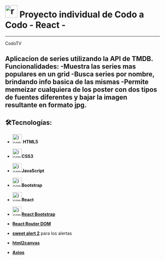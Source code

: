 # <img src="https://img.icons8.com/bubbles/40/null/react.png" alt="react" widht="40" height="40" /> Proyecto individual de Codo a Codo - React - 

---
CodoTV

Aplicacion de series utilizando la API de TMDB. Funcionalidades: 
-Muestra las series mas populares en un grid
-Busca series por nombre, brindando info basica de las mismas 
-Permite memeizar cualquiera de los poster con dos tipos de fuentes diferentes y bajar la imagen resultante en formato jpg.
---

## 🛠️Tecnologías:

- <img src="https://img.icons8.com/color/30/null/html-5--v1.png" alt="icono de HTML5" widht="30" height="30" /> **HTML5**

- <img src="https://img.icons8.com/color/30/null/css3.png" alt="icono de CSS3" widht="30" height="30" />**CSS3**

- <img src="https://img.icons8.com/color/30/null/javascript--v1.png" alt="icono de JavaScript" widht="30" height="30" />**JavaScript**

- <img src="https://img.icons8.com/color/30/null/bootstrap.png" alt="icono de Bootstrap" widht="30" height="30" />**Bootstrap**

- <img src="https://img.icons8.com/plasticine/30/null/react.png" alt="icono de React" widht="30" height="30" />**React**

- [<img src="https://img.icons8.com/color/30/null/bootstrap.png" alt="icono de Bootstrap" widht="30" height="30" />**React Bootstrap**](https://react-bootstrap.github.io/)

- [**React Router DOM**](https://reactrouter.com/en/main)

- [**sweet alert 2**](https://sweetalert2.github.io/) para los alertas

- [**html2canvas**](https://html2canvas.hertzen.com/)

- [**Axios**](https://axios-http.com/)

